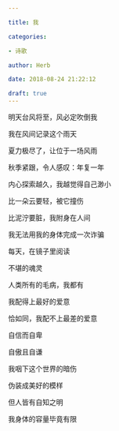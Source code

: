 ```yaml
---

title: 我

categories:

- 诗歌

author: Herb

date: 2018-08-24 21:22:12

draft: true
---
```


明天台风将至，风必定吹倒我

我在风间记录这个雨天

夏力极尽了，让位于一场风雨

秋季紧跟，令人感叹：年复一年



内心探索越久，我越觉得自己渺小

比一朵云要轻，被它撞伤

比泥泞要脏，我附身在人间

我无法用我的身体完成一次诈骗



每天，在镜子里阅读

不堪的魂灵

人类所有的毛病，我都有

我配得上最好的爱意

恰如同，我配不上最差的爱意



自信而自卑

自傲且自谦

我咽下这个世界的暗伤

伪装成美好的模样

但人皆有自知之明

我身体的容量毕竟有限